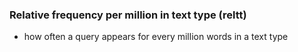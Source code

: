 ### Relative frequency per million in text type (reltt)

- how often a query appears for every million words in a text type
